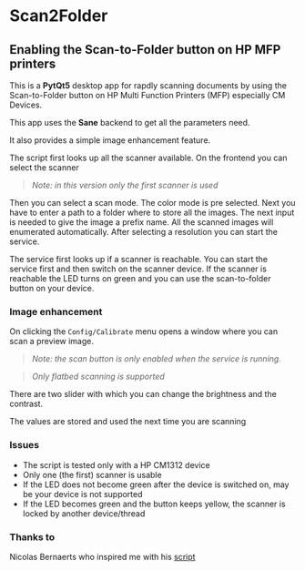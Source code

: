 # Scan2Folder

## Enabling the Scan-to-Folder button on HP MFP printers

This is a **PytQt5** desktop app for rapdly scanning documents by using the Scan-to-Folder button on HP Multi Function Printers (MFP) 
especially CM Devices.

This app uses the **Sane** backend to get all the parameters need.

It also provides a simple image enhancement feature.

The script first looks up all the scanner available.
On the frontend you can select the scanner

>*Note: in this version only the first scanner is used*

Then you can select a scan mode. The color mode is pre selected.
Next you have to enter a path to a folder where to store all the images.
The next input is needed to give the image a prefix name. All the scanned images will enumerated automatically.
After selecting a resolution you can start the service.

The service first looks up if a scanner is reachable.
You can start the service first and then switch on the scanner device.
If the scanner is reachable the LED turns on green and you can use the scan-to-folder button on your device.

### Image enhancement

On clicking the `Config/Calibrate` menu opens a window where you can scan a preview image.

>*Note: the scan button is only enabled when the service is running.*

>*Only flatbed scanning is supported*

There are two slider with which you can change the brightness and the contrast.

The values are stored and used the next time you are scanning

### Issues

* The script is tested only with a HP CM1312 device
* Only one (the first) scanner is usable
* If the LED does not become green after the device is switched on, may be your device is not supported
* If the LED becomes green and the button keeps yellow, the scanner is locked by another device/thread

### Thanks to

Nicolas Bernaerts who inspired me with his [script](http://www.bernaerts-nicolas.fr/linux/74-ubuntu/264-ubuntu-hp-mfp-scanner-scantofolder)
